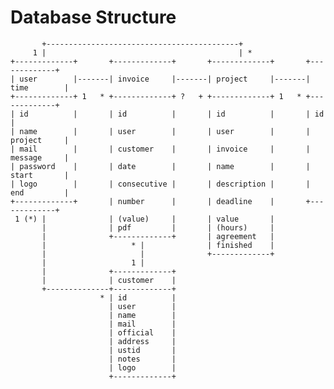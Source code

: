 Database Structure
==================

           +-------------------------------------------+
         1 |                                           | *
    +-------------+       +-------------+       +-------------+       +-------------+
    | user        |-------| invoice     |-------| project     |-------| time        |
    +-------------+ 1   * +-------------+ ?   + +-------------+ 1   * +-------------+
    | id          |       | id          |       | id          |       | id          |
    | name        |       | user        |       | user        |       | project     |
    | mail        |       | customer    |       | invoice     |       | message     |
    | password    |       | date        |       | name        |       | start       |
    | logo        |       | consecutive |       | description |       | end         |
    +-------------+       | number      |       | deadline    |       +-------------+
     1 (*) |              | (value)     |       | value       |
           |              | pdf         |       | (hours)     |
           |              +-------------+       | agreement   |
           |                   * |              | finished    |
           |                     |              +-------------+
           |                   1 |
           |              +-------------+
           |              | customer    |
           +--------------+-------------+
                        * | id          |
                          | user        |
                          | name        |
                          | mail        |
                          | official    |
                          | address     |
                          | ustid       |
                          | notes       |
                          | logo        |
                          +-------------+
